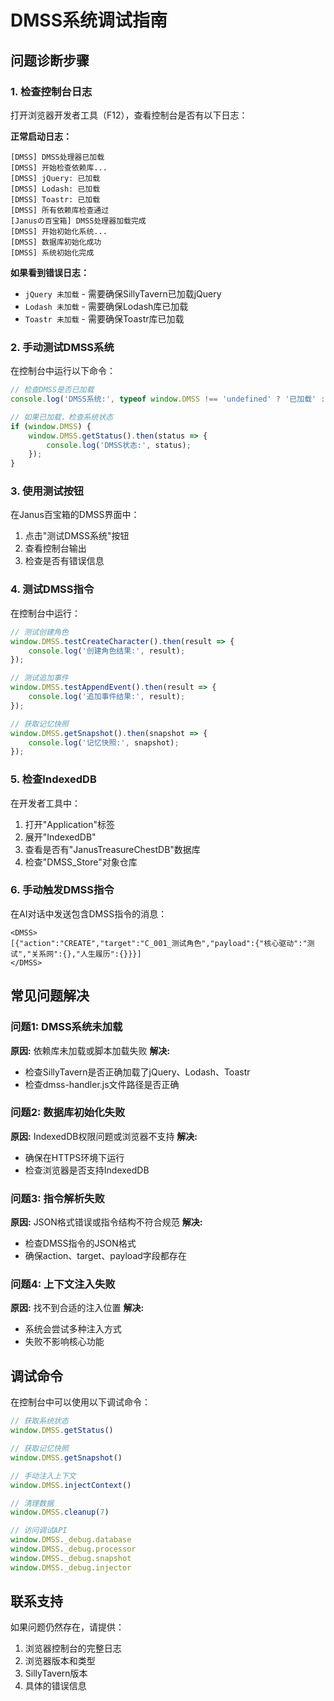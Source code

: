 # DMSS系统调试指南

## 问题诊断步骤

### 1. 检查控制台日志

打开浏览器开发者工具（F12），查看控制台是否有以下日志：

**正常启动日志：**
```
[DMSS] DMSS处理器已加载
[DMSS] 开始检查依赖库...
[DMSS] jQuery: 已加载
[DMSS] Lodash: 已加载  
[DMSS] Toastr: 已加载
[DMSS] 所有依赖库检查通过
[Janusの百宝箱] DMSS处理器加载完成
[DMSS] 开始初始化系统...
[DMSS] 数据库初始化成功
[DMSS] 系统初始化完成
```

**如果看到错误日志：**
- `jQuery 未加载` - 需要确保SillyTavern已加载jQuery
- `Lodash 未加载` - 需要确保Lodash库已加载
- `Toastr 未加载` - 需要确保Toastr库已加载

### 2. 手动测试DMSS系统

在控制台中运行以下命令：

```javascript
// 检查DMSS是否已加载
console.log('DMSS系统:', typeof window.DMSS !== 'undefined' ? '已加载' : '未加载');

// 如果已加载，检查系统状态
if (window.DMSS) {
    window.DMSS.getStatus().then(status => {
        console.log('DMSS状态:', status);
    });
}
```

### 3. 使用测试按钮

在Janus百宝箱的DMSS界面中：
1. 点击"测试DMSS系统"按钮
2. 查看控制台输出
3. 检查是否有错误信息

### 4. 测试DMSS指令

在控制台中运行：

```javascript
// 测试创建角色
window.DMSS.testCreateCharacter().then(result => {
    console.log('创建角色结果:', result);
});

// 测试追加事件
window.DMSS.testAppendEvent().then(result => {
    console.log('追加事件结果:', result);
});

// 获取记忆快照
window.DMSS.getSnapshot().then(snapshot => {
    console.log('记忆快照:', snapshot);
});
```

### 5. 检查IndexedDB

在开发者工具中：
1. 打开"Application"标签
2. 展开"IndexedDB"
3. 查看是否有"JanusTreasureChestDB"数据库
4. 检查"DMSS_Store"对象仓库

### 6. 手动触发DMSS指令

在AI对话中发送包含DMSS指令的消息：

```
<DMSS>
[{"action":"CREATE","target":"C_001_测试角色","payload":{"核心驱动":"测试","关系网":{},"人生履历":{}}}]
</DMSS>
```

## 常见问题解决

### 问题1: DMSS系统未加载
**原因:** 依赖库未加载或脚本加载失败
**解决:** 
- 检查SillyTavern是否正确加载了jQuery、Lodash、Toastr
- 检查dmss-handler.js文件路径是否正确

### 问题2: 数据库初始化失败
**原因:** IndexedDB权限问题或浏览器不支持
**解决:**
- 确保在HTTPS环境下运行
- 检查浏览器是否支持IndexedDB

### 问题3: 指令解析失败
**原因:** JSON格式错误或指令结构不符合规范
**解决:**
- 检查DMSS指令的JSON格式
- 确保action、target、payload字段都存在

### 问题4: 上下文注入失败
**原因:** 找不到合适的注入位置
**解决:**
- 系统会尝试多种注入方式
- 失败不影响核心功能

## 调试命令

在控制台中可以使用以下调试命令：

```javascript
// 获取系统状态
window.DMSS.getStatus()

// 获取记忆快照
window.DMSS.getSnapshot()

// 手动注入上下文
window.DMSS.injectContext()

// 清理数据
window.DMSS.cleanup(7)

// 访问调试API
window.DMSS._debug.database
window.DMSS._debug.processor
window.DMSS._debug.snapshot
window.DMSS._debug.injector
```

## 联系支持

如果问题仍然存在，请提供：
1. 浏览器控制台的完整日志
2. 浏览器版本和类型
3. SillyTavern版本
4. 具体的错误信息
